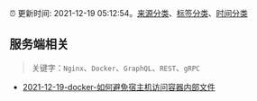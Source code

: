 :alarm_clock: 更新时间: 2021-12-19 05:12:54。[来源分类](../README.md)、[标签分类](../TAGS.md)、[时间分类](../TIMELINE.md)

## 服务端相关


> 关键字：`Nginx`、`Docker`、`GraphQL`、`REST`、`gRPC`



- [2021-12-19-docker-如何避免宿主机访问容器内部文件](https://www.v2ex.com/t/823109) 